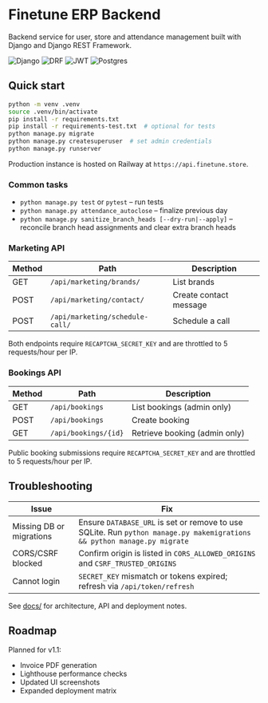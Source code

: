 # Finetune ERP Backend

Backend service for user, store and attendance management built with Django and Django REST Framework.

![Django](https://img.shields.io/badge/Django-5.2-green)
![DRF](https://img.shields.io/badge/DRF-3.16-red)
![JWT](https://img.shields.io/badge/JWT-simplejwt-blue)
![Postgres](https://img.shields.io/badge/PostgreSQL-16-blue)

## Quick start
```bash
python -m venv .venv
source .venv/bin/activate
pip install -r requirements.txt
pip install -r requirements-test.txt  # optional for tests
python manage.py migrate
python manage.py createsuperuser  # set admin credentials
python manage.py runserver
```

Production instance is hosted on Railway at `https://api.finetune.store`.

### Common tasks
- `python manage.py test` or `pytest` – run tests
- `python manage.py attendance_autoclose` – finalize previous day
- `python manage.py sanitize_branch_heads [--dry-run|--apply]` – reconcile branch head assignments and clear extra branch heads

### Marketing API
| Method | Path | Description |
|-------|------|-------------|
| GET | `/api/marketing/brands/` | List brands |
| POST | `/api/marketing/contact/` | Create contact message |
| POST | `/api/marketing/schedule-call/` | Schedule a call |

Both endpoints require `RECAPTCHA_SECRET_KEY` and are throttled to 5 requests/hour per IP.

### Bookings API
| Method | Path | Description |
|-------|------|-------------|
| GET | `/api/bookings` | List bookings (admin only) |
| POST | `/api/bookings` | Create booking |
| GET | `/api/bookings/{id}` | Retrieve booking (admin only) |

Public booking submissions require `RECAPTCHA_SECRET_KEY` and are throttled to 5 requests/hour per IP.

## Troubleshooting
| Issue | Fix |
|------|-----|
| Missing DB or migrations | Ensure `DATABASE_URL` is set or remove to use SQLite. Run `python manage.py makemigrations && python manage.py migrate` |
| CORS/CSRF blocked | Confirm origin is listed in `CORS_ALLOWED_ORIGINS` and `CSRF_TRUSTED_ORIGINS` |
| Cannot login | `SECRET_KEY` mismatch or tokens expired; refresh via `/api/token/refresh` |

See [docs/](docs) for architecture, API and deployment notes.

## Roadmap

Planned for v1.1:

- Invoice PDF generation
- Lighthouse performance checks
- Updated UI screenshots
- Expanded deployment matrix
